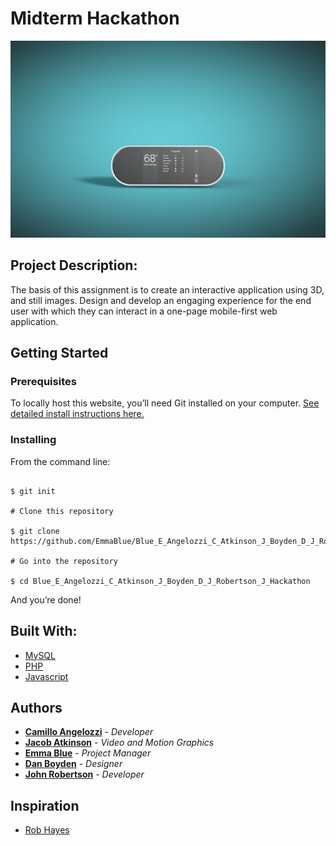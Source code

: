 # Midterm Hackathon

![](images/main_image.jpg)

## Project Description:

The basis of this assignment is to create an interactive application using 3D, and still images. Design and develop an engaging experience for the end user with which they can interact in a one-page mobile-first web application.

## Getting Started

### Prerequisites

To locally host this website, you’ll need Git installed on your computer.
[See detailed install instructions here.](https://gist.github.com/derhuerst/1b15ff4652a867391f03)

### Installing

From the command line:

```# Initialize git

$ git init

# Clone this repository

$ git clone https://github.com/EmmaBlue/Blue_E_Angelozzi_C_Atkinson_J_Boyden_D_J_Robertson_J_Hackathon.git

# Go into the repository

$ cd Blue_E_Angelozzi_C_Atkinson_J_Boyden_D_J_Robertson_J_Hackathon

```

And you’re done!

## Built With:

* [MySQL](https://www.mysql.com/)
* [PHP](https://www.phpmyadmin.net/)
* [Javascript](https://www.javascript.com/) 

## Authors
* [**Camillo Angelozzi**](https://github.com/cangelozzi) - *Developer*
* [**Jacob Atkinson**](https://github.com/jiatkinson) - *Video and Motion Graphics*
* [**Emma Blue**](https://github.com/EmmaBlue) - *Project Manager*
* [**Dan Boyden**](https://github.com/OfficialDboyden) - *Designer*
* [**John Robertson**](https://github.com/tectone) - *Developer*

## Inspiration

* [Rob Hayes](https://www.robhayesstore.com/?ref=lapaninja) 